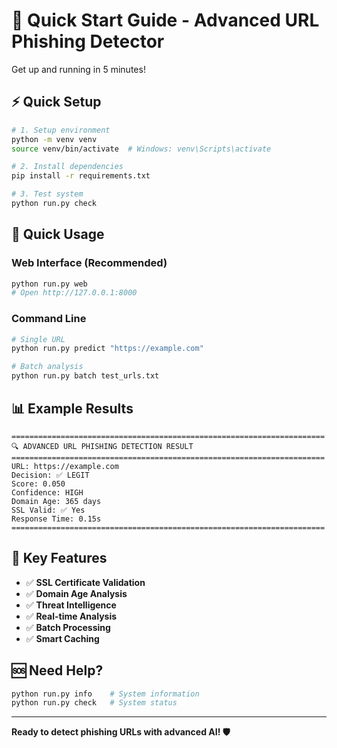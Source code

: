 # 🚀 Quick Start Guide - Advanced URL Phishing Detector

Get up and running in 5 minutes!

## ⚡ Quick Setup

```bash
# 1. Setup environment
python -m venv venv
source venv/bin/activate  # Windows: venv\Scripts\activate

# 2. Install dependencies
pip install -r requirements.txt

# 3. Test system
python run.py check
```

## 🎯 Quick Usage

### Web Interface (Recommended)
```bash
python run.py web
# Open http://127.0.0.1:8000
```

### Command Line
```bash
# Single URL
python run.py predict "https://example.com"

# Batch analysis
python run.py batch test_urls.txt
```

## 📊 Example Results

```
======================================================================
🔍 ADVANCED URL PHISHING DETECTION RESULT
======================================================================
URL: https://example.com
Decision: ✅ LEGIT
Score: 0.050
Confidence: HIGH
Domain Age: 365 days
SSL Valid: ✅ Yes
Response Time: 0.15s
======================================================================
```

## 🔧 Key Features

- ✅ **SSL Certificate Validation**
- ✅ **Domain Age Analysis** 
- ✅ **Threat Intelligence**
- ✅ **Real-time Analysis**
- ✅ **Batch Processing**
- ✅ **Smart Caching**

## 🆘 Need Help?

```bash
python run.py info    # System information
python run.py check   # System status
```

---

**Ready to detect phishing URLs with advanced AI! 🛡️**

